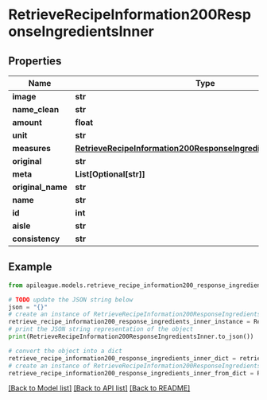 # RetrieveRecipeInformation200ResponseIngredientsInner


## Properties

Name | Type | Description | Notes
------------ | ------------- | ------------- | -------------
**image** | **str** |  | [optional] 
**name_clean** | **str** |  | [optional] 
**amount** | **float** |  | [optional] 
**unit** | **str** |  | [optional] 
**measures** | [**RetrieveRecipeInformation200ResponseIngredientsInnerMeasures**](RetrieveRecipeInformation200ResponseIngredientsInnerMeasures.md) |  | [optional] 
**original** | **str** |  | [optional] 
**meta** | **List[Optional[str]]** |  | [optional] 
**original_name** | **str** |  | [optional] 
**name** | **str** |  | [optional] 
**id** | **int** |  | [optional] 
**aisle** | **str** |  | [optional] 
**consistency** | **str** |  | [optional] 

## Example

```python
from apileague.models.retrieve_recipe_information200_response_ingredients_inner import RetrieveRecipeInformation200ResponseIngredientsInner

# TODO update the JSON string below
json = "{}"
# create an instance of RetrieveRecipeInformation200ResponseIngredientsInner from a JSON string
retrieve_recipe_information200_response_ingredients_inner_instance = RetrieveRecipeInformation200ResponseIngredientsInner.from_json(json)
# print the JSON string representation of the object
print(RetrieveRecipeInformation200ResponseIngredientsInner.to_json())

# convert the object into a dict
retrieve_recipe_information200_response_ingredients_inner_dict = retrieve_recipe_information200_response_ingredients_inner_instance.to_dict()
# create an instance of RetrieveRecipeInformation200ResponseIngredientsInner from a dict
retrieve_recipe_information200_response_ingredients_inner_from_dict = RetrieveRecipeInformation200ResponseIngredientsInner.from_dict(retrieve_recipe_information200_response_ingredients_inner_dict)
```
[[Back to Model list]](../README.md#documentation-for-models) [[Back to API list]](../README.md#documentation-for-api-endpoints) [[Back to README]](../README.md)


